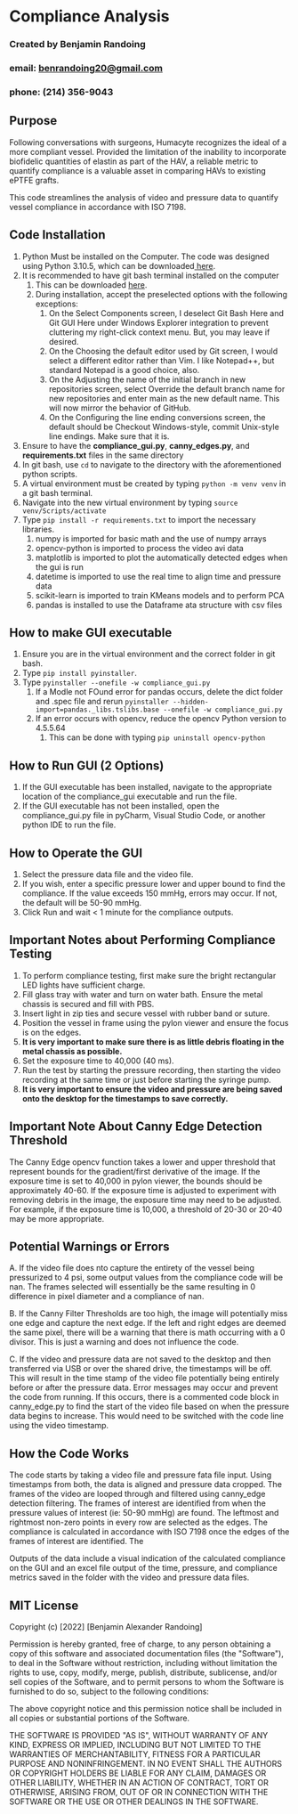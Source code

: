 # Compliance Analysis
### Created by Benjamin Randoing
### email: benrandoing20@gmail.com
### phone: (214) 356-9043

## Purpose
Following conversations with surgeons, Humacyte recognizes the ideal of a more compliant vessel. Provided the 
 limitation of the inability to incorporate biofidelic quantities of elastin as part of the HAV, a reliable metric to quantify 
compliance is a valuable asset in comparing HAVs to existing ePTFE grafts. 

This code streamlines the analysis of video and pressure data to quantify vessel compliance in accordance with ISO 7198.

## Code Installation
1. Python Must be installed on the Computer. The code was designed using Python 3.10.5, which can be downloaded[ here](https://www.python.org/downloads/).
2. It is recommended to have git bash terminal installed on the computer
   1. This can be downloaded [here](https://git-scm.com/). 
   2. During installation, accept the preselected options with the following exceptions:
      1. On the Select Components screen, I deselect Git Bash Here and Git GUI Here under Windows Explorer integration to prevent cluttering my right-click context menu. But, you may leave if desired. 
      2. On the Choosing the default editor used by Git screen, I would select a different editor rather than Vim. I like Notepad++, but standard Notepad is a good choice, also. 
      3. On the Adjusting the name of the initial branch in new repositories screen, select Override the default branch name for new repositories and enter main as the new default name. This will now mirror the behavior of GitHub. 
      4. On the Configuring the line ending conversions screen, the default should be Checkout Windows-style, commit Unix-style line endings. Make sure that it is.
3. Ensure to have the **compliance_gui.py**, **canny_edges.py**, and **requirements.txt** files in the same directory
4. In git bash, use `cd` to navigate to the directory with the aforementioned python scripts. 
5. A virtual environment must be created by typing `python -m venv venv` in a git bash terminal.
6. Navigate into the new virtual environment by typing `source venv/Scripts/activate`
7. Type `pip install -r requirements.txt` to import the necessary libraries.
   1. numpy is imported for basic math and the use of numpy arrays
   2. opencv-python is imported to process the video avi data
   3. matplotlib is imported to plot the automatically detected edges when the gui is run
   4. datetime is imported to use the real time to align time and pressure data
   5. scikit-learn is imported to train KMeans models and to perform PCA
   6. pandas is installed to use the Dataframe ata structure with csv files

## How to make GUI executable
1. Ensure you are in the virtual environment and the correct folder in git bash. 
2. Type `pip install pyinstaller`.
3. Type `pyinstaller --onefile -w compliance_gui.py`
   1. If a Modle not FOund error for pandas occurs, delete the dict folder and .spec file and rerun 
   `pyinstaller --hidden-import=pandas._libs.tslibs.base --onefile -w compliance_gui.py`
   2. If an error occurs with opencv, reduce the opencv Python version to 4.5.5.64
      1. This can be done with typing `pip uninstall opencv-python`
## How to Run GUI (2 Options)
1. If the GUI executable has been installed, navigate to the appropriate location of the compliance_gui executable and run the file.
2. If the GUI executable has not been installed, open the compliance_gui.py file in pyCharm, Visual Studio Code, or another python IDE to run the file.

## How to Operate the GUI
1. Select the pressure data file and the video file.
2. If you wish, enter a specific pressure lower and upper bound to find the compliance. If the value exceeds 150 mmHg, errors may occur.
If not, the default will be 50-90 mmHg. 
3. Click Run and wait < 1 minute for the compliance outputs. 

## Important Notes about Performing Compliance Testing
1. To perform compliance testing, first make sure the bright rectangular LED lights  have sufficient charge. 
2. Fill glass tray with water and turn on water bath. Ensure the metal chassis is secured and fill with PBS. 
3. Insert light in zip ties and secure vessel with rubber band or suture. 
4. Position the vessel in frame using the pylon viewer and ensure the focus is on the edges. 
5. **It is very important to make sure there is as little debris floating in the metal chassis as possible.**
6. Set the exposure time to 40,000 (40 ms).
7. Run the test by starting the pressure recording, then starting the video recording at the same time or just before 
starting the syringe pump.
8. **It is very important to ensure the video and pressure are being saved onto the desktop for the timestamps to save correctly.**

## Important Note About Canny Edge Detection Threshold
The Canny Edge opencv function takes a lower and upper threshold that represent bounds for the gradient/first derivative of the image.
If the exposure time is set to 40,000 in pylon viewer, the bounds should be approximately 40-60. If the exposure time is adjusted to experiment with
removing debris in the image, the exposure time may need to be adjusted. For example, if the exposure time is 10,000, a threshold of 20-30 or 20-40 may be more appropriate.

## Potential Warnings or Errors

   A. If the video file does nto capture the entirety of the vessel being pressurized to 4 psi, some output values from the compliance code will be nan. The frames selected will essentially be the same
resulting in 0 difference in pixel diameter and a compliance of nan.

   B. If the Canny Filter Thresholds are too high, the image will potentially miss one edge and capture the next edge. If the left and right edges are deemed the same pixel, there will be a warning that there is math 
occurring with a 0 divisor. This is just a warning and does not influence the code. 

   C. If the video and pressure data are not saved to the desktop and then transferred via USB or over the shared drive, the timestamps will be off. This will 
result in the time stamp of the video file potentially being entirely before or after the pressure data. Error messages may occur and prevent the code from running. If this occurs, 
there is a commented code block in canny_edge.py to find the start of the video file based on when the 
pressure data begins to increase. This would need to be switched with the code line using the video timestamp. 

## How the Code Works

The code starts by taking a video file and pressure fata file input. Using timestamps from both, the data is aligned and 
pressure data cropped. The frames of the video are looped through and filtered using canny_edge detection filtering. The frames of interest are identified from when the 
pressure values of interest (ie: 50-90 mmHg) are found. The leftmost and rightmost non-zero points in every row are selected as the edges. The compliance is calculated in accordance with ISO 7198 
once the edges of the frames of interest are identified. The 

Outputs of the data include a visual indication of the calculated compliance on the GUI and an excel file output of the time, pressure, and compliance metrics saved in the 
folder with the video and pressure data files. 


## MIT License

Copyright (c) [2022] [Benjamin Alexander Randoing]

Permission is hereby granted, free of charge, to any person obtaining a copy
of this software and associated documentation files (the "Software"), to deal
in the Software without restriction, including without limitation the rights
to use, copy, modify, merge, publish, distribute, sublicense, and/or sell
copies of the Software, and to permit persons to whom the Software is
furnished to do so, subject to the following conditions:

The above copyright notice and this permission notice shall be included in all
copies or substantial portions of the Software.

THE SOFTWARE IS PROVIDED "AS IS", WITHOUT WARRANTY OF ANY KIND, EXPRESS OR
IMPLIED, INCLUDING BUT NOT LIMITED TO THE WARRANTIES OF MERCHANTABILITY,
FITNESS FOR A PARTICULAR PURPOSE AND NONINFRINGEMENT. IN NO EVENT SHALL THE
AUTHORS OR COPYRIGHT HOLDERS BE LIABLE FOR ANY CLAIM, DAMAGES OR OTHER
LIABILITY, WHETHER IN AN ACTION OF CONTRACT, TORT OR OTHERWISE, ARISING FROM,
OUT OF OR IN CONNECTION WITH THE SOFTWARE OR THE USE OR OTHER DEALINGS IN THE
SOFTWARE.